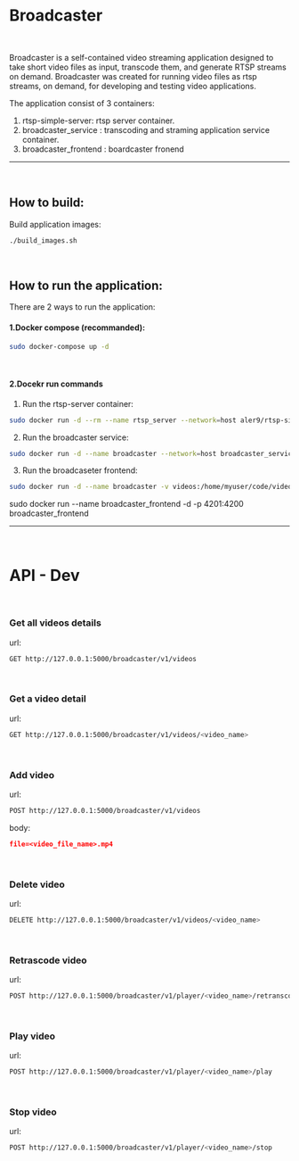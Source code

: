 # Broadcaster
&nbsp;
&nbsp;
&nbsp;

Broadcaster is a self-contained video streaming application designed to take short video files as input, transcode them, and generate RTSP streams on demand.
Broadcaster was created for running video files as rtsp streams, on demand, for developing and testing video applications. 
&nbsp;

The application consist of 3 containers:
1. rtsp-simple-server: rtsp server container.
2. broadcaster_service : transcoding and straming application service container.
3. broadcaster_frontend : boardcaster fronend

  *  *  *  *  *
&nbsp;
&nbsp;

## How to build:

Build application images:
```bash
./build_images.sh
```
&nbsp;


## How to run the application:
There are 2 ways to run the application:
&nbsp;

#### 1.Docker compose (recommanded):
  ```bash
  sudo docker-compose up -d
  ```
&nbsp;
#### 2.Docekr run commands
1. Run the rtsp-server container:
  ```bash
  sudo docker run -d --rm --name rtsp_server --network=host aler9/rtsp-simple-server`
  ```
2. Run the broadcaster service:
  ```bash
  sudo docker run -d --name broadcaster --network=host broadcaster_service
  ```
3. Run the broadcaseter frontend:
  ```bash
  sudo docker run -d --name broadcaster -v videos:/home/myuser/code/videos --network=host broadcaster_service
  ```
sudo docker run --name broadcaster_frontend -d -p 4201:4200 broadcaster_frontend
&nbsp;
  *  *  *  *  *

&nbsp; 
&nbsp;
# API - Dev
&nbsp;
&nbsp;
### Get all videos details
url:
  ```bash
  GET http://127.0.0.1:5000/broadcaster/v1/videos
  ```
&nbsp;

### Get a video detail
url:
  ```bash
  GET http://127.0.0.1:5000/broadcaster/v1/videos/<video_name>
  ```
&nbsp;

### Add video
url:
  ```bash
  POST http://127.0.0.1:5000/broadcaster/v1/videos
  ```
body:
  ```json
file=<video_file_name>.mp4
  ```
&nbsp;

### Delete video
url:
  ```bash
  DELETE http://127.0.0.1:5000/broadcaster/v1/videos/<video_name>
  ```
&nbsp;

### Retrascode video
url:
  ```bash
  POST http://127.0.0.1:5000/broadcaster/v1/player/<video_name>/retranscode
  ```
&nbsp;

### Play video
url:
  ```bash
  POST http://127.0.0.1:5000/broadcaster/v1/player/<video_name>/play
  ```
&nbsp;

### Stop video
url:
  ```bash
  POST http://127.0.0.1:5000/broadcaster/v1/player/<video_name>/stop
  ```


